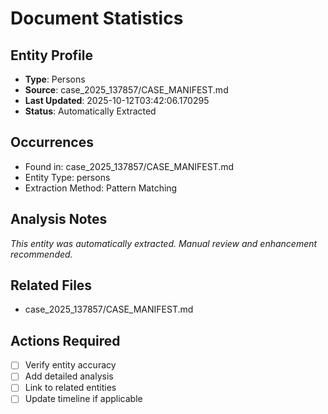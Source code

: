 # Document Statistics

## Entity Profile
- **Type**: Persons
- **Source**: case_2025_137857/CASE_MANIFEST.md
- **Last Updated**: 2025-10-12T03:42:06.170295
- **Status**: Automatically Extracted

## Occurrences
- Found in: case_2025_137857/CASE_MANIFEST.md
- Entity Type: persons
- Extraction Method: Pattern Matching

## Analysis Notes
*This entity was automatically extracted. Manual review and enhancement recommended.*

## Related Files
- case_2025_137857/CASE_MANIFEST.md

## Actions Required
- [ ] Verify entity accuracy
- [ ] Add detailed analysis
- [ ] Link to related entities
- [ ] Update timeline if applicable
